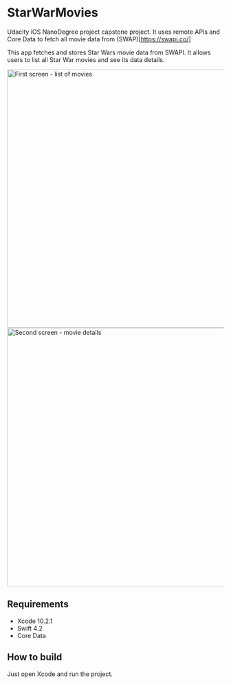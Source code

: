 # StarWarMovies

Udacity iOS NanoDegree project capstone project. It uses remote APIs and Core Data to fetch all movie data from (SWAP)[https://swapi.co/]

This app fetches and stores Star Wars movie data from SWAPI. It allows users to list all Star War movies and see its data details.

<img src="https://raw.githubusercontent.com/josenaves/StarWarsMovies/master/main.png" height="600" alt="First screen - list of movies" />   <img src="https://raw.githubusercontent.com/josenaves/StarWarsMovies/master/details.png" height="600" alt="Second screen - movie details" />

## Requirements

- Xcode 10.2.1
- Swift 4.2
- Core Data


## How to build

Just open Xcode and run the project.
